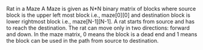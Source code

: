 Rat in a Maze
A Maze is given as N*N binary matrix of blocks where source block is the upper left most block i.e., maze[0][0] and destination block is lower rightmost block i.e., maze[N-1][N-1]. 
A rat starts from source and has to reach the destination. 
The rat can move only in two directions: forward and down.
In the maze matrix, 0 means the block is a dead end and 1 means the block can be used in the path from source to destination.
 
